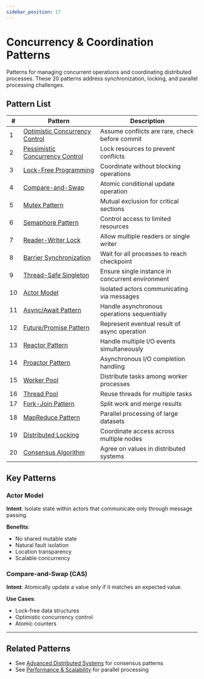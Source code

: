 ```yaml
---
sidebar_position: 17
---
```


# Concurrency & Coordination Patterns

Patterns for managing concurrent operations and coordinating distributed processes. These 20 patterns address synchronization, locking, and parallel processing challenges.

## Pattern List

| # | Pattern | Description |
|---|---------|-------------|
| 1 | [Optimistic Concurrency Control](#optimistic-concurrency-control) | Assume conflicts are rare, check before commit |
| 2 | [Pessimistic Concurrency Control](#pessimistic-concurrency-control) | Lock resources to prevent conflicts |
| 3 | [Lock-Free Programming](#lock-free-programming) | Coordinate without blocking operations |
| 4 | [Compare-and-Swap](#compare-and-swap) | Atomic conditional update operation |
| 5 | [Mutex Pattern](#mutex-pattern) | Mutual exclusion for critical sections |
| 6 | [Semaphore Pattern](#semaphore-pattern) | Control access to limited resources |
| 7 | [Reader-Writer Lock](#reader-writer-lock) | Allow multiple readers or single writer |
| 8 | [Barrier Synchronization](#barrier-synchronization) | Wait for all processes to reach checkpoint |
| 9 | [Thread-Safe Singleton](#thread-safe-singleton) | Ensure single instance in concurrent environment |
| 10 | [Actor Model](#actor-model) | Isolated actors communicating via messages |
| 11 | [Async/Await Pattern](#async-await-pattern) | Handle asynchronous operations sequentially |
| 12 | [Future/Promise Pattern](#future-promise-pattern) | Represent eventual result of async operation |
| 13 | [Reactor Pattern](#reactor-pattern) | Handle multiple I/O events simultaneously |
| 14 | [Proactor Pattern](#proactor-pattern) | Asynchronous I/O completion handling |
| 15 | [Worker Pool](#worker-pool) | Distribute tasks among worker processes |
| 16 | [Thread Pool](#thread-pool-concurrency) | Reuse threads for multiple tasks |
| 17 | [Fork-Join Pattern](#fork-join-pattern) | Split work and merge results |
| 18 | [MapReduce Pattern](#mapreduce-pattern) | Parallel processing of large datasets |
| 19 | [Distributed Locking](#distributed-locking) | Coordinate access across multiple nodes |
| 20 | [Consensus Algorithm](#consensus-algorithm) | Agree on values in distributed systems |

## Key Patterns

### Actor Model
**Intent**: Isolate state within actors that communicate only through message passing.

**Benefits**:
- No shared mutable state
- Natural fault isolation
- Location transparency
- Scalable concurrency

### Compare-and-Swap (CAS)
**Intent**: Atomically update a value only if it matches an expected value.

**Use Cases**:
- Lock-free data structures
- Optimistic concurrency control
- Atomic counters

---

## Related Patterns
- See [Advanced Distributed Systems](./advanced-distributed-systems.md) for consensus patterns
- See [Performance & Scalability](./performance-scalability.md) for parallel processing 